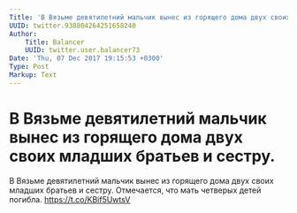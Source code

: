 ```yaml
---
Title: 'В Вязьме девятилетний мальчик вынес из горящего дома двух своих младших братьев и сестру.'
UUID: twitter.938804264251658240
Author:
    Title: Balancer
    UUID: twitter.user.balancer73
Date: 'Thu, 07 Dec 2017 19:15:53 +0300'
Type: Post
Markup: Text
---
```


# В Вязьме девятилетний мальчик вынес из горящего дома двух своих младших братьев и сестру.

В Вязьме девятилетний мальчик вынес из горящего дома двух
своих младших братьев и сестру. Отмечается, что мать
четверых детей погибла. https://t.co/KBif5UwtsV
